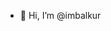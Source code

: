 - 👋 Hi, I’m @imbalkur

<!---
imbalkur/imbalkur is a ✨ special ✨ repository because its `README.md` (this file) appears on your GitHub profile.
You can click the Preview link to take a look at your changes.
--->
